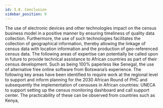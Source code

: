 ```yaml
---
id: 3.8. Conclusion
sidebar_position: 9
---
```


The use of electronic devices and other technologies impact on the census business model in a positive manner by ensuring timeliness of quality data collection. Furthermore, the use of such technologies facilitates the collection of geographical information, thereby allowing the linkage of census data with location information and the production of geo-referenced census data.
The following areas of expertise can potentially be called upon in future to provide technical assistance to African countries as part of their census development. Such as being 100% paperless like Senegal, the use of alternative free online software from Botswana’s experience.
The following key areas have been identified to require work at the regional level to support and inform planning for the 2030 African Round of PHC and subsequently the implementation of censuses in African countries: UNECA to support setting up the census monitoring dashboard and call support center. The practicability of these can be observed from countries such as Kenya,  
